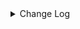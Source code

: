 <details><summary> Change Log </summary>

| Change | Commit | Version |
| --- | --- | --- |
|fix code style|https://github.com/apache/seatunnel/commit/d62342aa5| dev |
|[maven-release-plugin] prepare for next development iteration|https://github.com/apache/seatunnel/commit/dca66b78d| dev |
|[maven-release-plugin] prepare release 2.3.10|https://github.com/apache/seatunnel/commit/5c8a4c03d|2.3.10|
|[Fix][Connector][TDEngine] TDEngine support NCHAR type (#8411)|https://github.com/apache/seatunnel/commit/88c92ae1b|2.3.9|
|[Improve][dist]add shade check rule (#8136)|https://github.com/apache/seatunnel/commit/51ef80001|2.3.9|
|[Feature][Restapi] Allow metrics information to be associated to logical plan nodes (#7786)|https://github.com/apache/seatunnel/commit/6b7c53d03|2.3.9|
|[Improve][Connector-V2] Close all ResultSet after used (#7389)|https://github.com/apache/seatunnel/commit/853e97321|2.3.8|
|[Fix][Connector-tdengine] Fix sql exception and concurrentmodifyexception when connect to taos and read data|https://github.com/apache/seatunnel/commit/a18fca800|2.3.7|
|[Bugfix][TDengine] Fix the issue of losing the driver due to multiple calls to the submit job REST API #6581 (#6596)|https://github.com/apache/seatunnel/commit/470bb9743|2.3.5|
|[improve][connector-tdengine] support read bool column from tdengine (#6025)|https://github.com/apache/seatunnel/commit/af39235ee|2.3.4|
|[Bugfix][TDengine] Fix the degree of multiple parallelism affects driver loading (#6020)|https://github.com/apache/seatunnel/commit/b6ebbd47b|2.3.4|
|[Improve][Common] Introduce new error define rule (#5793)|https://github.com/apache/seatunnel/commit/9d1b2582b|2.3.4|
|[Improve] Remove use `SeaTunnelSink::getConsumedType` method and mark it as deprecated (#5755)|https://github.com/apache/seatunnel/commit/8de740810|2.3.4|
|[Improve][CheckStyle] Remove useless &#x27;SuppressWarnings&#x27; annotation of checkstyle. (#5260)|https://github.com/apache/seatunnel/commit/51c0d709b|2.3.4|
|[Hotfix][Connector] Fixed TDengine connector using jdbc driver to cause loading error (#4598)|https://github.com/apache/seatunnel/commit/78f7989b8|2.3.2|
|[Improve][build] Give the maven module a human readable name (#4114)|https://github.com/apache/seatunnel/commit/d7cd60105|2.3.1|
|[Improve][Project] Code format with spotless plugin. (#4101)|https://github.com/apache/seatunnel/commit/a2ab16656|2.3.1|
|[Feature][Connector-V2] add tdengine source (#2832)|https://github.com/apache/seatunnel/commit/acf4d5b1b|2.3.1|

</details>

